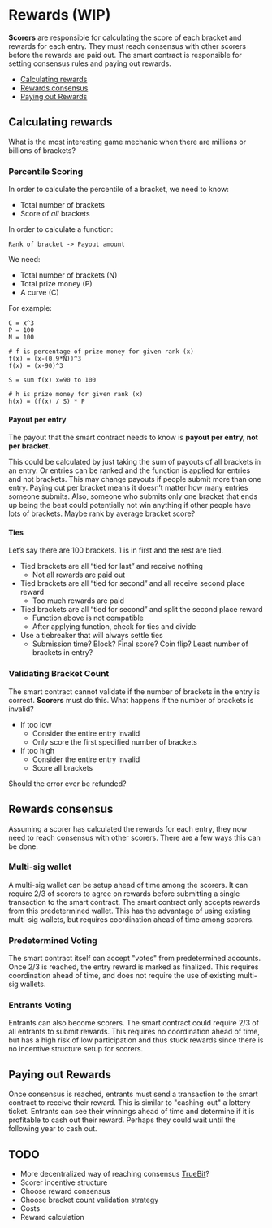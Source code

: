 # Rewards (WIP)
**Scorers** are responsible for calculating the score of each bracket and rewards for each entry. They must reach consensus with other scorers before the rewards are paid out. The smart contract is responsible for setting consensus rules and paying out rewards.

- [Calculating rewards](#calculating-rewards)
- [Rewards consensus](#rewards-consensus)
- [Paying out Rewards](#paying-out-rewards)

## Calculating rewards
What is the most interesting game mechanic when there are millions or billions of brackets?

### Percentile Scoring
In order to calculate the percentile of a bracket, we need to know:
- Total number of brackets
- Score of *all* brackets

In order to calculate a function:

	Rank of bracket -> Payout amount

We need:
- Total number of brackets (N)
- Total prize money (P)
- A curve (C)

For example:
```
C = x^3
P = 100
N = 100

# f is percentage of prize money for given rank (x)
f(x) = (x-(0.9*N))^3
f(x) = (x-90)^3

S = sum f(x) x=90 to 100

# h is prize money for given rank (x)
h(x) = (f(x) / S) * P
```

#### Payout per entry
The payout that the smart contract needs to know is **payout per entry, not per bracket.**

This could be calculated by just taking the sum of payouts of all brackets in an entry. Or entries can be ranked and the function is applied for entries and not brackets. This may change payouts if people submit more than one entry. Paying out per bracket means it doesn’t matter how many entries someone submits. Also, someone who submits only one bracket that ends up being the best could potentially not win anything if other people have lots of brackets. Maybe rank by average bracket score?

#### Ties
Let’s say there are 100 brackets. 1 is in first and the rest are tied.
- Tied brackets are all “tied for last” and receive nothing
	- Not all rewards are paid out
- Tied brackets are all “tied for second” and all receive second place reward
	- Too much rewards are paid
- Tied brackets are all “tied for second” and split the second place reward
	- Function above is not compatible
	- After applying function, check for ties and divide
- Use a tiebreaker that will always settle ties
	- Submission time? Block? Final score? Coin flip? Least number of brackets in entry?

### Validating Bracket Count
The smart contract cannot validate if the number of brackets in the entry is correct. **Scorers** must do this. What happens if the number of brackets is invalid?
- If too low
	- Consider the entire entry invalid
	- Only score the first specified number of brackets
- If too high
	- Consider the entire entry invalid
	- Score all brackets

Should the error ever be refunded?

## Rewards consensus
Assuming a scorer has calculated the rewards for each entry, they now need to reach consensus with other scorers. There are a few ways this can be done.

### Multi-sig wallet
A multi-sig wallet can be setup ahead of time among the scorers. It can require 2/3 of scorers to agree on rewards before submitting a single transaction to the smart contract. The smart contract only accepts rewards from this predetermined wallet. This has the advantage of using existing multi-sig wallets, but requires coordination ahead of time among scorers.

### Predetermined Voting
The smart contract itself can accept "votes" from predetermined accounts. Once 2/3 is reached, the entry reward is marked as finalized. This requires coordination ahead of time, and does not require the use of existing multi-sig wallets.

### Entrants Voting
Entrants can also become scorers. The smart contract could require 2/3 of all entrants to submit rewards. This requires no coordination ahead of time, but has a high risk of low participation and thus stuck rewards since there is no incentive structure setup for scorers.

## Paying out Rewards
Once consensus is reached, entrants must send a transaction to the smart contract to receive their reward. This is similar to "cashing-out" a lottery ticket. Entrants can see their winnings ahead of time and determine if it is profitable to cash out their reward. Perhaps they could wait until the following year to cash out.

## TODO
 - More decentralized way of reaching consensus [TrueBit](https://truebit.io)?
 - Scorer incentive structure
 - Choose reward consensus
 - Choose bracket count validation strategy
 - Costs
 - Reward calculation

